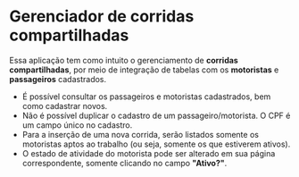 Gerenciador de corridas compartilhadas
======================================

Essa aplicação tem como intuito o gerenciamento de **corridas compartilhadas**, por meio de integração de tabelas com os **motoristas** e **passageiros** cadastrados. 

+ É possível consultar os passageiros e motoristas cadastrados, bem como cadastrar novos.
+ Não é possível duplicar o cadastro de um passageiro/motorista. O CPF é um campo único no cadastro.
+ Para a inserção de uma nova corrida, serão listados somente os motoristas aptos ao trabalho (ou seja, somente os que estiverem ativos).
+ O estado de atividade do motorista pode ser alterado em sua página correspondente, somente clicando no campo **"Ativo?"**.
